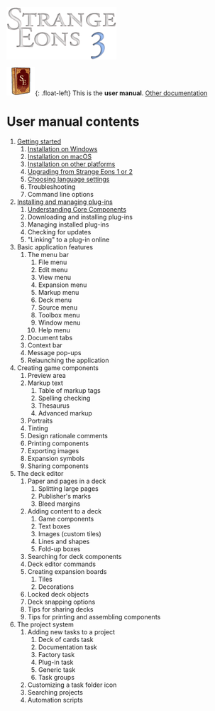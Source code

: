![Strange Eons 3](images/se3-header.png)

![](images/user-manual-logo.png){: .float-left} This is the **user manual**. [Other documentation](index.md)



# User manual contents

1. [Getting started](getting-started.md)
   1. [Installation on Windows](install-win.md)
   2. [Installation on macOS](install-mac.md)
   3. [Installation on other platforms](install-other.md)
   4. [Upgrading from Strange Eons 1 or 2](upgrading.md)
   5. [Choosing language settings](language-settings.md)
   6. Troubleshooting
   7. Command line options
2. [Installing and managing plug-ins](installing-managing-plugins.md)
   1. [Understanding Core Components](core-components.md)
   2. Downloading and installing plug-ins
   3. Managing installed plug-ins
   4. Checking for updates
   5. "Linking" to a plug-in online
3. Basic application features
   1. The menu bar
      1. File menu
      2. Edit menu
      3. View menu
      4. Expansion menu
      5. Markup menu
      6. Deck menu
      7. Source menu
      8. Toolbox menu
      9. Window menu
      10. Help menu
   2. Document tabs
   3. Context bar
   4. Message pop-ups
   5. Relaunching the application
4. Creating game components
   1. Preview area
   2. Markup text
      1. Table of markup tags
      2. Spelling checking
      3. Thesaurus
      4. Advanced markup
   3. Portraits
   4. Tinting
   5. Design rationale comments
   6. Printing components
   7. Exporting images
   8. Expansion symbols
   9. Sharing components
5. The deck editor
   1. Paper and pages in a deck
      1. Splitting large pages
      2. Publisher's marks
      3. Bleed margins
   2. Adding content to a deck
      1. Game components
      2. Text boxes
      3. Images (custom tiles)
      4. Lines and shapes
      5. Fold-up boxes
   3. Searching for deck components
   4. Deck editor commands
   5. Creating expansion boards
      1. Tiles
      2. Decorations
   6. Locked deck objects
   7. Deck snapping options
   8. Tips for sharing decks
   9. Tips for printing and assembling components
6. The project system
   1. Adding new tasks to a project
      1. Deck of cards task
      2. Documentation task
      3. Factory task
      4. Plug-in task
      5. Generic task
      6. Task groups
   2. Customizing a task folder icon
   3. Searching projects
   4. Automation scripts
